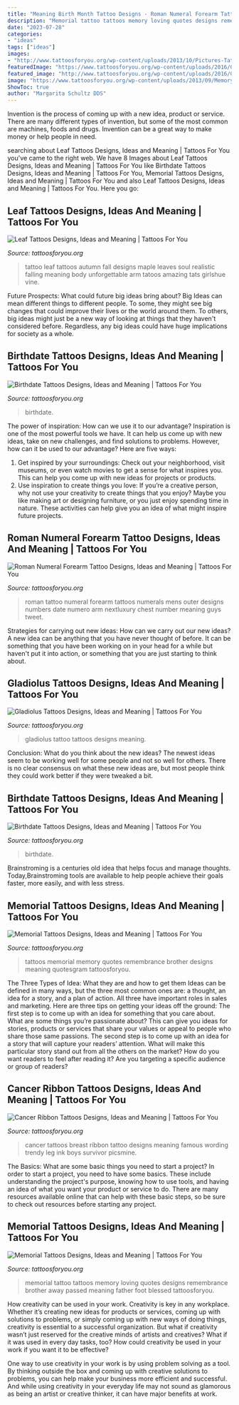 ```yaml
---
title: "Meaning Birth Month Tattoo Designs - Roman Numeral Forearm Tattoo Designs, Ideas And Meaning"
description: "Memorial tattoo tattoos memory loving quotes designs remembrance brother away passed meaning father foot blessed tattoosforyou"
date: "2023-07-28"
categories:
- "ideas"
tags: ["ideas"]
images:
- "http://www.tattoosforyou.org/wp-content/uploads/2013/10/Pictures-Tattoos-Cancer-Ribbon1-624x468.jpg"
featuredImage: "https://www.tattoosforyou.org/wp-content/uploads/2016/03/Gladiolus-Tattoo-Pictures.jpg"
featured_image: "http://www.tattoosforyou.org/wp-content/uploads/2016/03/Fall-Leaf-Tattoo.jpg"
image: "https://www.tattoosforyou.org/wp-content/uploads/2013/09/Memory-Tattoos.jpg"
ShowToc: true
author: "Margarita Schultz DDS"
---
```



Invention is the process of coming up with a new idea, product or service. There are many different types of invention, but some of the most common are machines, foods and drugs. Invention can be a great way to make money or help people in need.

	

		
searching about Leaf Tattoos Designs, Ideas and Meaning | Tattoos For You you've came to the right web. We have 8 Images about Leaf Tattoos Designs, Ideas and Meaning | Tattoos For You like Birthdate Tattoos Designs, Ideas and Meaning | Tattoos For You, Memorial Tattoos Designs, Ideas and Meaning | Tattoos For You and also Leaf Tattoos Designs, Ideas and Meaning | Tattoos For You. Here you go:
		
    
## Leaf Tattoos Designs, Ideas And Meaning | Tattoos For You

<img loading=lazy src="http://www.tattoosforyou.org/wp-content/uploads/2016/03/Fall-Leaf-Tattoo.jpg" onerror="this.onerror=null;this.src='https://tse3.mm.bing.net/th?id=OIP.YbyZDGAGP08rGEXn7SEEyQHaHa&amp;pid=15.1';" alt="Leaf Tattoos Designs, Ideas and Meaning | Tattoos For You">

_Source: tattoosforyou.org_

>tattoo leaf tattoos autumn fall designs maple leaves soul realistic falling meaning body unforgettable arm tatoos amazing tats girlshue vine. 

	

Future Prospects: What could future big ideas bring about?
Big Ideas can mean different things to different people. To some, they might see big changes that could improve their lives or the world around them. To others, big ideas might just be a new way of looking at things that they haven't considered before. Regardless, any big ideas could have huge implications for society as a whole.

    
## Birthdate Tattoos Designs, Ideas And Meaning | Tattoos For You

<img loading=lazy src="https://www.tattoosforyou.org/wp-content/uploads/2017/08/Birthdate-Tattoos.jpg" onerror="this.onerror=null;this.src='https://tse2.mm.bing.net/th?id=OIP.BmCMdvksR9AMEx0Q9WSixgHaFq&amp;pid=15.1';" alt="Birthdate Tattoos Designs, Ideas and Meaning | Tattoos For You">

_Source: tattoosforyou.org_

>birthdate. 

	

The power of inspiration: How can we use it to our advantage?
Inspiration is one of the most powerful tools we have. It can help us come up with new ideas, take on new challenges, and find solutions to problems. However, how can it be used to our advantage? Here are five ways: 
1) Get inspired by your surroundings: Check out your neighborhood, visit museums, or even watch movies to get a sense for what inspires you. This can help you come up with new ideas for projects or products. 
2) Use inspiration to create things you love: If you’re a creative person, why not use your creativity to create things that you enjoy? Maybe you like making art or designing furniture, or you just enjoy spending time in nature. These activities can help give you an idea of what might inspire future projects.

    
## Roman Numeral Forearm Tattoo Designs, Ideas And Meaning | Tattoos For You

<img loading=lazy src="https://www.tattoosforyou.org/wp-content/uploads/2017/10/Roman-Numeral-Forearm-Tattoo-Photos.jpg" onerror="this.onerror=null;this.src='https://tse1.mm.bing.net/th?id=OIP.t_2gLuQpMojsQo545zPCoAHaHa&amp;pid=15.1';" alt="Roman Numeral Forearm Tattoo Designs, Ideas and Meaning | Tattoos For You">

_Source: tattoosforyou.org_

>roman tattoo numeral forearm tattoos numerals mens outer designs numbers date numero arm nextluxury chest number meaning guys tweet. 

	

Strategies for carrying out new ideas: How can we carry out our new ideas?
A new idea can be anything that you have never thought of before. It can be something that you have been working on in your head for a while but haven't put it into action, or something that you are just starting to think about.

    
## Gladiolus Tattoos Designs, Ideas And Meaning | Tattoos For You

<img loading=lazy src="https://www.tattoosforyou.org/wp-content/uploads/2016/03/Gladiolus-Tattoo-Pictures.jpg" onerror="this.onerror=null;this.src='https://tse3.mm.bing.net/th?id=OIP.5H3N7omX76H0jT5zEPjuNQHaLv&amp;pid=15.1';" alt="Gladiolus Tattoos Designs, Ideas and Meaning | Tattoos For You">

_Source: tattoosforyou.org_

>gladiolus tattoo tattoos designs meaning. 

	

Conclusion: What do you think about the new ideas?
The newest ideas seem to be working well for some people and not so well for others. There is no clear consensus on what these new ideas are, but most people think they could work better if they were tweaked a bit.

    
## Birthdate Tattoos Designs, Ideas And Meaning | Tattoos For You

<img loading=lazy src="https://www.tattoosforyou.org/wp-content/uploads/2017/08/Birthdate-Tattoos-on-Wrist.jpg" onerror="this.onerror=null;this.src='https://tse1.mm.bing.net/th?id=OIP.59akwC25EEJOlVNMywbUIQHaJ4&amp;pid=15.1';" alt="Birthdate Tattoos Designs, Ideas and Meaning | Tattoos For You">

_Source: tattoosforyou.org_

>birthdate. 

	

Brainstroming is a centuries old idea that helps focus and manage thoughts. Today,Brainstroming tools are available to help people achieve their goals faster, more easily, and with less stress.

    
## Memorial Tattoos Designs, Ideas And Meaning | Tattoos For You

<img loading=lazy src="https://www.tattoosforyou.org/wp-content/uploads/2013/09/Memory-Tattoos.jpg" onerror="this.onerror=null;this.src='https://tse4.mm.bing.net/th?id=OIP.2G3m8Gd8v3K5JWT_Hw4llAHaJ4&amp;pid=15.1';" alt="Memorial Tattoos Designs, Ideas and Meaning | Tattoos For You">

_Source: tattoosforyou.org_

>tattoos memorial memory quotes remembrance brother designs meaning quotesgram tattoosforyou. 

	

The Three Types of Idea: What they are and how to get them
Ideas can be defined in many ways, but the three most common ones are: a thought, an idea for a story, and a plan of action. All three have important roles in sales and marketing. Here are three tips on getting your ideas off the ground: 
The first step is to come up with an idea for something that you care about. What are some things you’re passionate about? This can give you ideas for stories, products or services that share your values or appeal to people who share those same passions. 
The second step is to come up with an idea for a story that will capture your readers’ attention. What will make this particular story stand out from all the others on the market? How do you want readers to feel after reading it? Are you targeting a specific audience or group of readers?

    
## Cancer Ribbon Tattoos Designs, Ideas And Meaning | Tattoos For You

<img loading=lazy src="http://www.tattoosforyou.org/wp-content/uploads/2013/10/Pictures-Tattoos-Cancer-Ribbon1-624x468.jpg" onerror="this.onerror=null;this.src='https://tse2.mm.bing.net/th?id=OIP.y2fVH1vlfAvlfvyG7p-g8wHaFj&amp;pid=15.1';" alt="Cancer Ribbon Tattoos Designs, Ideas and Meaning | Tattoos For You">

_Source: tattoosforyou.org_

>cancer tattoos breast ribbon tattoo designs meaning famous wording trendy leg ink boys survivor picsmine. 

	

The Basics: What are some basic things you need to start a project?
In order to start a project, you need to have some basics. These include understanding the project's purpose, knowing how to use tools, and having an idea of what you want your product or service to do. There are many resources available online that can help with these basic steps, so be sure to check out resources before starting any project.

    
## Memorial Tattoos Designs, Ideas And Meaning | Tattoos For You

<img loading=lazy src="https://www.tattoosforyou.org/wp-content/uploads/2013/09/Memorial-Tattoo.jpg" onerror="this.onerror=null;this.src='https://tse3.mm.bing.net/th?id=OIP.LMHLAtAyOQqfb-wj6NRVAQHaFj&amp;pid=15.1';" alt="Memorial Tattoos Designs, Ideas and Meaning | Tattoos For You">

_Source: tattoosforyou.org_

>memorial tattoo tattoos memory loving quotes designs remembrance brother away passed meaning father foot blessed tattoosforyou. 

	

How creativity can be used in your work.
Creativity is key in any workplace. Whether it’s creating new ideas for products or services, coming up with solutions to problems, or simply coming up with new ways of doing things, creativity is essential to a successful organization.
But what if creativity wasn’t just reserved for the creative minds of artists and creatives? What if it was used in every day tasks, too? How could creativity be used in your work if you want it to be effective?

One way to use creativity in your work is by using problem solving as a tool. By thinking outside the box and coming up with creative solutions to problems, you can help make your business more efficient and successful. And while using creativity in your everyday life may not sound as glamorous as being an artist or creative thinker, it can have major benefits at work.

